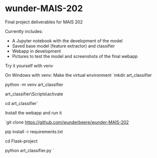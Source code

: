 # wunder-MAIS-202
Final project deliverables for MAIS 202

Currently includes:
- A Jupyter notebook with the development of the model
- Saved base model (feature extractor) and classifier
- Webapp in development
- Pictures to test the model and screenshots of the final webapp

Try it yourself with venv

On Windows with venv:
Make the virtual environment
`mkdir art_classifier

python -m venv art_classifier

art_classifier\Scripts\activate

cd art_classifier`

Install the webapp and run it

`git clone https://github.com/wunderbeere/wunder-MAIS-202

pip install -r requirements.txt

cd Flask-project

python art_classifier.py `
